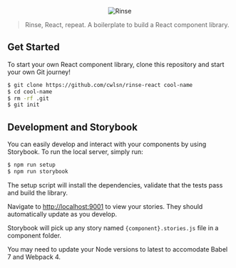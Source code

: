 <p align="center">
	<img src="https://user-images.githubusercontent.com/10063864/45442352-c961ab80-b68f-11e8-84a3-e920f05a313c.png" width={400} alt="Rinse" />
</p>

> Rinse, React, repeat. A boilerplate to build a React component library.

## Get Started

To start your own React component library, clone this repository and start your own Git journey!

```bash
$ git clone https://github.com/cwlsn/rinse-react cool-name
$ cd cool-name
$ rm -rf .git
$ git init
```

## Development and Storybook

You can easily develop and interact with your components by using Storybook. To run the local server, simply run:

```bash
$ npm run setup
$ npm run storybook
```

The setup script will install the dependencies, validate that the tests pass and build the library.

Navigate to [http://localhost:9001](http://localhost:9001) to view your stories. They should automatically update as you develop.

Storybook will pick up any story named `{component}.stories.js` file in a component folder.

You may need to update your Node versions to latest to accomodate Babel 7 and Webpack 4.
